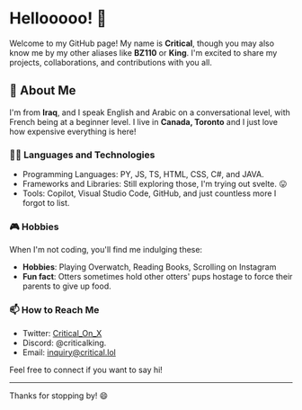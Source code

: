 # Hellooooo! 👋

Welcome to my GitHub page! My name is **Critical**, though you may also know me by my other aliases like **BZ110** or **King**. I'm excited to share my projects, collaborations, and contributions with you all.

## 🚀 About Me

I'm from **Iraq**, and I speak English and Arabic on a conversational level, with French being at a beginner level. I live in **Canada, Toronto** and I just love how expensive everything is here!

### 👨‍💻 Languages and Technologies

- Programming Languages: PY, JS, TS, HTML, CSS, C#, and JAVA.
- Frameworks and Libraries: Still exploring those, I'm trying out svelte. 😛
- Tools: Copilot, Visual Studio Code, GitHub, and just countless more I forgot to list.

### 🎮 Hobbies

When I'm not coding, you'll find me indulging these:

- **Hobbies**: Playing Overwatch, Reading Books, Scrolling on Instagram
- **Fun fact**: Otters sometimes hold other otters' pups hostage to force their parents to give up food.

### 📫 How to Reach Me

- Twitter: [Critical_On_X](https://x.com/critical_on_x)
- Discord: @criticalking.
- Email: [inquiry@critical.lol](mailto:inquiry@critical.lol)

Feel free to connect if you want to say hi!

---

Thanks for stopping by! 😄
